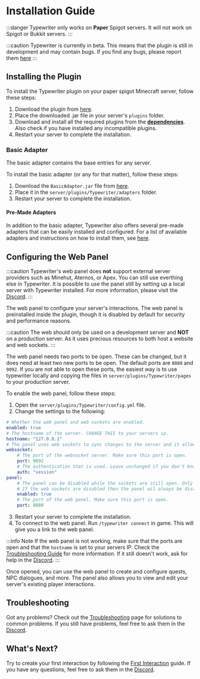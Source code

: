 # Installation Guide

:::danger
Typewriter only works on **Paper** Spigot servers. It will not work on Spigot or Bukkit servers.
:::

:::caution
Typewriter is currently in beta. This means that the plugin is still in development and may contain bugs. If you find
any bugs, please report them [here](https://discord.gg/p7WH9VvdMQ)
:::

## Installing the Plugin

To install the Typewriter plugin on your paper spigot Minecraft server, follow these steps:

1. Download the plugin from [here](https://github.com/gabber235/TypeWriter/releases).
2. Place the downloaded .jar file in your server's `plugins` folder.
3. Download and install all the required plugins from the **[dependencies](dependencies)**. Also check if you have installed any incompatible plugins.
4. Restart your server to complete the installation.

### Basic Adapter

The basic adapter contains the base entries for any server.

To install the basic adapter (or any for that matter), follow these steps:

1. Download the `BasicAdapter.jar` file from [here](https://github.com/gabber235/TypeWriter/releases).
2. Place it in the `server/plugins/Typewriter/adapters` folder.
3. Restart your server to complete the installation.

#### Pre-Made Adapters

In addition to the basic adapter, Typewriter also offers several pre-made adapters that can be easily installed and
configured. For a list of available adapters and instructions on how to install them, see [here](adapters).

## Configuring the Web Panel
:::caution
Typewriter's web panel does **not** support external server providers such as Minehut, Aternos, or Apex. You can still use everthing else in Typewriter. It is possible to use the panel still by setting up a local server with Typewriter installed. For more information, please visit the [Discord](https://discord.gg/p7WH9VvdMQ).
:::

The web panel to configure your server's interactions. The web panel is preinstalled inside the plugin, though it is
disabled by default for security and performance reasons.

:::caution
The web should only be used on a development server and **NOT** on a production server.
As it uses precious resources to both host a website and web sockets.
:::

The web panel needs two ports to be open. These can be changed, but it does need at least two new ports to be open. The
default ports are `8080` and `9092`. If you are not able to open these ports, the easiest way is to use typewriter
locally and copying the files in `server/plugins/Typewriter/pages` to your production server.

To enable the web panel, follow these steps:

1. Open the `server/plugins/Typewriter/config.yml` file.
2. Change the settings to the following:

```yaml title="server/plugins/Typewriter/config.yml"
# Whether the web panel and web sockets are enabled.
enabled: true
# The hostname of the server. CHANGE THIS to your servers ip.
hostname: "127.0.0.1"
# The panel uses web sockets to sync changes to the server and it allows you to work with multiple people at the same time.
websocket:
    # The port of the websocket server. Make sure this port is open.
    port: 9092
    # The authentication that is used. Leave unchanged if you don't know what you are doing.
    auth: "session"
panel:
    # The panel can be disabled while the sockets are still open. Only disable this if you know what you are doing.
    # If the web sockets are disabled then the panel wil always be disabled.
    enabled: true
    # The port of the web panel. Make sure this port is open.
    port: 8080
```

3. Restart your server to complete the installation.
4. To connect to the web panel. Run `/typewriter connect` in game. This will give you a link to the web panel.

:::info Note
If the web panel is not working, make sure that the ports are open and that the `hostname` is set to your servers IP.
Check the [Troubleshooting Guide](troubleshooting) for more information.
If it still doesn't work, ask for help in the [Discord](https://discord.gg/HtbKyuDDBw).
:::

Once opened, you can use the web panel to create and configure quests, NPC dialogues, and more. The panel also allows
you to view and edit your server's existing player interactions.

## Troubleshooting

Got any problems? Check out the [Troubleshooting](troubleshooting) page for solutions to common problems.
If you still have problems, feel free to ask them in the [Discord](https://discord.gg/HtbKyuDDBw).

## What's Next?

Try to create your first interaction by following the [First Interaction](First-interaction) guide. If you have any
questions, feel free to ask them in the [Discord](https://discord.gg/HtbKyuDDBw).
